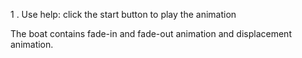 
1 . Use help: 
click the start button to play the animation

The boat contains fade-in and fade-out animation and displacement animation.


